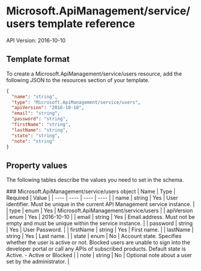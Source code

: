 # Microsoft.ApiManagement/service/users template reference
API Version: 2016-10-10
## Template format

To create a Microsoft.ApiManagement/service/users resource, add the following JSON to the resources section of your template.

```json
{
  "name": "string",
  "type": "Microsoft.ApiManagement/service/users",
  "apiVersion": "2016-10-10",
  "email": "string",
  "password": "string",
  "firstName": "string",
  "lastName": "string",
  "state": "string",
  "note": "string"
}
```
## Property values

The following tables describe the values you need to set in the schema.

<a id="Microsoft.ApiManagement/service/users" />
### Microsoft.ApiManagement/service/users object
|  Name | Type | Required | Value |
|  ---- | ---- | ---- | ---- |
|  name | string | Yes | User identifier. Must be unique in the current API Management service instance. |
|  type | enum | Yes | Microsoft.ApiManagement/service/users |
|  apiVersion | enum | Yes | 2016-10-10 |
|  email | string | Yes | Email address. Must not be empty and must be unique within the service instance. |
|  password | string | Yes | User Password. |
|  firstName | string | Yes | First name. |
|  lastName | string | Yes | Last name. |
|  state | enum | No | Account state. Specifies whether the user is active or not. Blocked users are unable to sign into the developer portal or call any APIs of subscribed products. Default state is Active. - Active or Blocked |
|  note | string | No | Optional note about a user set by the administrator. |


